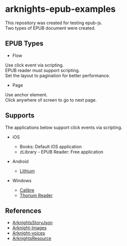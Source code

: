 # arknights-epub-examples

This repository was created for testing epub-js.  
Two types of EPUB document were created.  

## EPUB Types

- Flow  

Use click event via scripting.  
EPUB reader must support scripting.  
Set the layout to pagination for better performance.  

- Page

Use anchor element.  
Click anywhere of screen to go to next page.  

## Supports

The applications below support click events via scripting.  

- iOS
    - Books: Default iOS application
    - zLibrary - EPUB Reader: Free application

- Android
    - [Lithium](https://faultexception-reader.andro.io/)

- Windows
    - [Calibre](https://calibre-ebook.com/)
    - [Thorium Reader](https://github.com/edrlab/thorium-reader)


## References

- [ArknightsStoryJson](https://github.com/050644zf/ArknightsStoryJson)
- [Arknight-Images](https://github.com/Aceship/Arknight-Images)
- [Arknight-voices](https://github.com/Aceship/Arknight-voices)
- [ArknightsResource](https://github.com/fexli/ArknightsResource)
